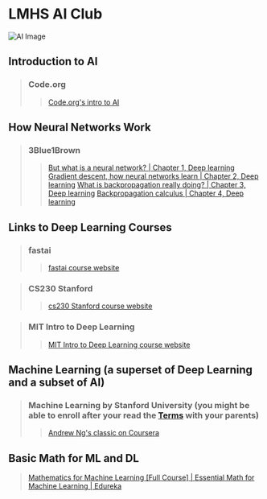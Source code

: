 # LMHS AI Club 
![AI Image](https://www.publicdomainpictures.net/pictures/370000/velka/kunstliche-intelligenz-1603866343eG3.jpg)
## Introduction to AI
> ### Code.org
>> [Code.org's intro to AI](https://code.org/ai)

## How Neural Networks Work
>### 3Blue1Brown
>> [But what is a neural network? | Chapter 1, Deep learning](https://www.youtube.com/watch?v=aircAruvnKk)
>> [Gradient descent, how neural networks learn | Chapter 2, Deep learning](https://www.youtube.com/watch?v=IHZwWFHWa-w)
>> [What is backpropagation really doing? | Chapter 3, Deep learning](https://www.youtube.com/watch?v=Ilg3gGewQ5U)
>> [Backpropagation calculus | Chapter 4, Deep learning](https://www.youtube.com/watch?v=tIeHLnjs5U8)


## Links to Deep Learning Courses 
> ### fastai
>> [fastai course website](https://course.fast.ai/)

> ### CS230 Stanford
>> [cs230 Stanford course website](https://cs230.stanford.edu/)

> ### MIT Intro to Deep Learning
>> [MIT Intro to Deep Learning course website](http://introtodeeplearning.com/)

## Machine Learning (a superset of Deep Learning and a subset of AI)
> ### Machine Learning by Stanford University (you might be able to enroll after your read the [Terms](https://www.coursera.org/about/terms) with your parents)
>> [Andrew Ng's classic on Coursera](https://www.coursera.org/learn/machine-learning)

## Basic Math for ML and DL
> [Mathematics for Machine Learning [Full Course] | Essential Math for Machine Learning | Edureka
](https://www.youtube.com/watch?v=1VSZtNYMntM)
